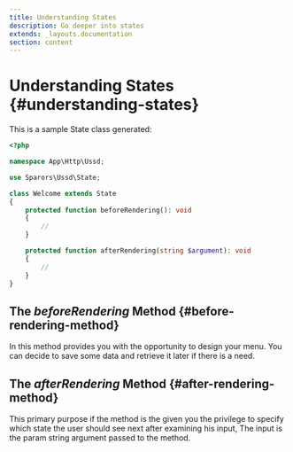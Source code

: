 ```yaml
---
title: Understanding States
description: Go deeper into states
extends: _layouts.documentation
section: content
---
```

# Understanding States {#understanding-states}

This is a sample State class generated:

```php
<?php

namespace App\Http\Ussd;

use Sparors\Ussd\State;

class Welcome extends State
{
    protected function beforeRendering(): void
    {
        //
    }

    protected function afterRendering(string $argument): void
    {
        //
    }
}
```

## The *beforeRendering* Method {#before-rendering-method}

In this method provides you with the opportunity to design your menu. You can decide to save some data and retrieve it later if there is a need.

## The *afterRendering* Method {#after-rendering-method}

This primary purpose if the method is the given you the privilege to specify which state the user should see next after examining his input, The input is the param string argument passed to the method.